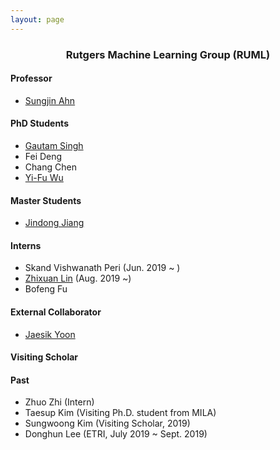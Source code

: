 ```yaml
---
layout: page
---
```


<h3 style="text-align: center">Rutgers Machine Learning Group (RUML)</h3>

#### Professor
- [Sungjin Ahn](./index)

<!--### Current Members-->
#### PhD Students

- [Gautam Singh](http://singhgautam.github.io/)  
- Fei Deng  
- Chang Chen  
- [Yi-Fu Wu](http://www.yifuwu.com/)  

#### Master Students  

- [Jindong Jiang](https://www.jindongjiang.me/)  

#### Interns  

- Skand Vishwanath Peri (Jun. 2019 ~ )
- [Zhixuan Lin](https://www.zhixuanlin.com/) (Aug. 2019 ~)
- Bofeng Fu

#### External Collaborator  

- [Jaesik Yoon](https://sites.google.com/view/jaesikyoon/home)

#### Visiting Scholar  

#### Past  

- Zhuo Zhi (Intern)  
- Taesup Kim (Visiting Ph.D. student from MILA)  
- Sungwoong Kim (Visiting Scholar, 2019)  
- Donghun Lee (ETRI, July 2019 ~ Sept. 2019)  